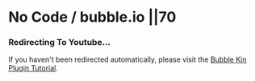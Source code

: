 # No Code / bubble.io ||70

### Redirecting To Youtube...

<script>window.open('https://www.youtube.com/watch?v=JrQ6MGQaiv4', "_blank") || window.location.replace('https://www.youtube.com/watch?v=JrQ6MGQaiv4');</script>

If you haven't been redirected automatically, please visit the [Bubble Kin Plugin Tutorial](https://www.youtube.com/watch?v=JrQ6MGQaiv4).
